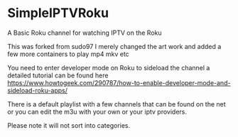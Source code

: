 # SimpleIPTVRoku
A Basic Roku channel for watching IPTV on the Roku

This was forked from sudo97 
I merely changed the art work and added a few more containers to play mp4 mkv etc 

You need to enter developer mode on Roku to sideload the channel a detailed tutorial can be found here 
https://www.howtogeek.com/290787/how-to-enable-developer-mode-and-sideload-roku-apps/

There is a default playlist with a few channels that can be found on the net or you can edit the m3u with your own or your iptv providers.

Please note it will not sort into categories.


